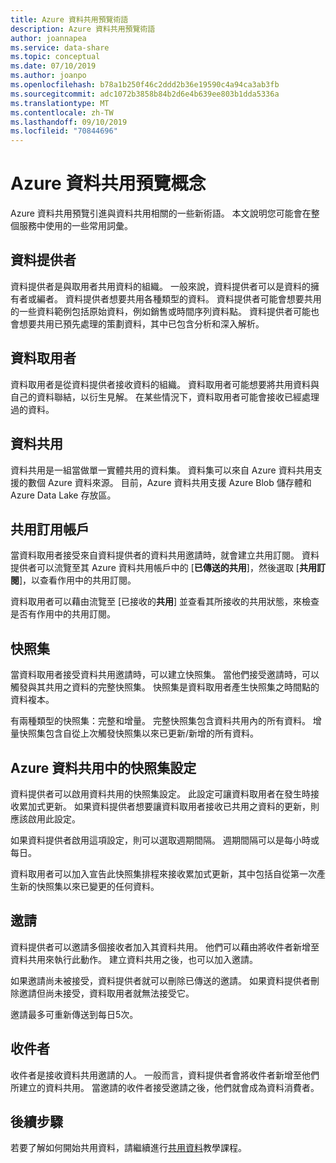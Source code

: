 ```yaml
---
title: Azure 資料共用預覽術語
description: Azure 資料共用預覽術語
author: joannapea
ms.service: data-share
ms.topic: conceptual
ms.date: 07/10/2019
ms.author: joanpo
ms.openlocfilehash: b78a1b250f46c2ddd2b36e19590c4a94ca3ab3fb
ms.sourcegitcommit: adc1072b3858b84b2d6e4b639ee803b1dda5336a
ms.translationtype: MT
ms.contentlocale: zh-TW
ms.lasthandoff: 09/10/2019
ms.locfileid: "70844696"
---
```

# <a name="azure-data-share-preview-concepts"></a>Azure 資料共用預覽概念 

Azure 資料共用預覽引進與資料共用相關的一些新術語。 本文說明您可能會在整個服務中使用的一些常用詞彙。 

## <a name="data-provider"></a>資料提供者

資料提供者是與取用者共用資料的組織。 一般來說，資料提供者可以是資料的擁有者或編者。 資料提供者想要共用各種類型的資料。 資料提供者可能會想要共用的一些資料範例包括原始資料，例如銷售或時間序列資料點。 資料提供者可能也會想要共用已預先處理的策劃資料，其中已包含分析和深入解析。 

## <a name="data-consumer"></a>資料取用者 

資料取用者是從資料提供者接收資料的組織。 資料取用者可能想要將共用資料與自己的資料聯結，以衍生見解。 在某些情況下，資料取用者可能會接收已經處理過的資料。 

## <a name="data-share"></a>資料共用

資料共用是一組當做單一實體共用的資料集。 資料集可以來自 Azure 資料共用支援的數個 Azure 資料來源。 目前，Azure 資料共用支援 Azure Blob 儲存體和 Azure Data Lake 存放區。 

## <a name="share-subscription"></a>共用訂用帳戶 

當資料取用者接受來自資料提供者的資料共用邀請時，就會建立共用訂閱。 資料提供者可以流覽至其 Azure 資料共用帳戶中的 [**已傳送的共用**]，然後選取 [**共用訂閱**]，以查看作用中的共用訂閱。

資料取用者可以藉由流覽至 [已接收的**共用**] 並查看其所接收的共用狀態，來檢查是否有作用中的共用訂閱。 

## <a name="snapshot"></a>快照集

當資料取用者接受資料共用邀請時，可以建立快照集。 當他們接受邀請時，可以觸發與其共用之資料的完整快照集。 快照集是資料取用者產生快照集之時間點的資料複本。 

有兩種類型的快照集：完整和增量。 完整快照集包含資料共用內的所有資料。 增量快照集包含自從上次觸發快照集以來已更新/新增的所有資料。 

## <a name="snapshot-settings-in-azure-data-share"></a>Azure 資料共用中的快照集設定
 
資料提供者可以啟用資料共用的快照集設定。 此設定可讓資料取用者在發生時接收累加式更新。 如果資料提供者想要讓資料取用者接收已共用之資料的更新，則應該啟用此設定。 

如果資料提供者啟用這項設定，則可以選取週期間隔。 週期間隔可以是每小時或每日。 

資料取用者可以加入宣告此快照集排程來接收累加式更新，其中包括自從第一次產生新的快照集以來已變更的任何資料。 

## <a name="invitation"></a>邀請

資料提供者可以邀請多個接收者加入其資料共用。 他們可以藉由將收件者新增至資料共用來執行此動作。 建立資料共用之後，也可以加入邀請。 

如果邀請尚未被接受，資料提供者就可以刪除已傳送的邀請。 如果資料提供者刪除邀請但尚未接受，資料取用者就無法接受它。 

邀請最多可重新傳送到每日5次。 

## <a name="recipient"></a>收件者

收件者是接收資料共用邀請的人。 一般而言，資料提供者會將收件者新增至他們所建立的資料共用。 當邀請的收件者接受邀請之後，他們就會成為資料消費者。  

## <a name="next-steps"></a>後續步驟

若要了解如何開始共用資料，請繼續進行[共用資料](share-your-data.md)教學課程。

